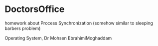 # DoctorsOffice
homework about Process Synchronization (somehow similar to sleeping barbers problem)

Operating System, Dr Mohsen EbrahimiMoghaddam
